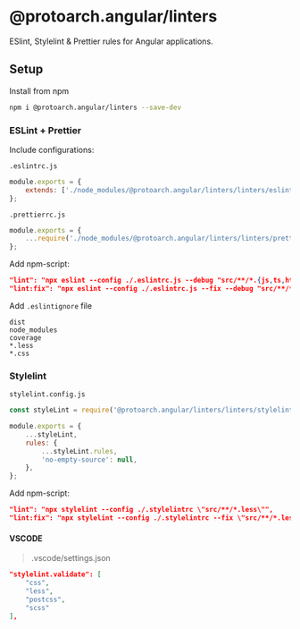 # @protoarch.angular/linters

ESlint, Stylelint & Prettier rules for Angular applications.

## Setup

Install from npm

```bash
npm i @protoarch.angular/linters --save-dev
````

### ESLint + Prettier

Include configurations:

``.eslintrc.js``

```javascript
module.exports = {
    extends: ['./node_modules/@protoarch.angular/linters/linters/eslint'],
};
```

``.prettierrc.js``

```javascript
module.exports = {
    ...require('./node_modules/@protoarch.angular/linters/linters/prettier/prettier.config.js'),
};
````

Add npm-script:

```json
"lint": "npx eslint --config ./.eslintrc.js --debug "src/**/*.{js,ts,html}"",
"lint:fix": "npx eslint --config ./.eslintrc.js --fix --debug "src/**/*.{js,ts,html}""
```

Add ``.eslintignore`` file

```text
dist
node_modules
coverage
*.less
*.css
```

### Stylelint

``stylelint.config.js``

```javascript
const styleLint = require('@protoarch.angular/linters/linters/stylelint/stylelint.config.js');

module.exports = {
    ...styleLint,
    rules: {
        ...styleLint.rules,
        'no-empty-source': null,
    },
};

```

Add npm-script:

```json
"lint": "npx stylelint --config ./.stylelintrc \"src/**/*.less\"",
"lint:fix": "npx stylelint --config ./.stylelintrc --fix \"src/**/*.less\""
```

#### VSCODE

> .vscode/settings.json

```json
"stylelint.validate": [
    "css",
    "less",
    "postcss",
    "scss"
],
```
